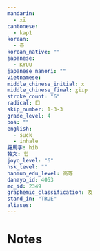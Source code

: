```yaml
---
mandarin:
  - xī
cantonese:
  - kap1
korean:
  - 흡
korean_native: ""
japanese:
  - KYUU
japanese_nanori: ""
vietnamese:
middle_chinese_initial: x
middle_chinese_final: ɣiɪp
stroke_count: "6"
radical: 口
skip_number: 1-3-3
grade_level: 4
pos: ""
english:
  - suck
  - inhale
羅馬字: hib
韓文: 힙
joyo_level: "6"
hsk_level: ""
hanmun_edu_level: 高等
danayo_id: 4053
mc_id: 2349
graphemic_classification: 及
stand_in: "TRUE"
aliases:
---
```


# Notes
